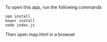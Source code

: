 To open this app, run the following commands

    npm install
    bower install
    node index.js

Then open map.html in a browser